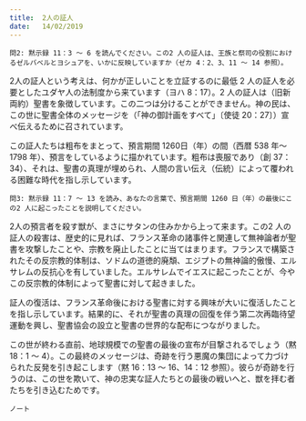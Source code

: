 ```yaml
---
title:  2人の証人
date:   14/02/2019
---
```


`問2: 黙示録 11：3 ～ 6 を読んでください。この2 人の証人は、王族と祭司の役割におけるゼルバベルとヨシュアを、いかに反映していますか（ゼカ 4：2、3、11 ～ 14 参照）。`

2人の証人という考えは、何かが正しいことを立証するのに最低 2 人の証人を必要としたユダヤ人の法制度から来ています（ヨハ 8：17）。2 人の証人は（旧新両約）聖書を象徴しています。この二つは分けることができません。神の民は、この世に聖書全体のメッセージを（「神の御計画をすべて」〔使徒 20：27〕）宣べ伝えるために召されています。

この証人たちは粗布をまとって、預言期間 1260日（年）の間（西暦 538 年～ 1798 年）、預言をしているように描かれています。粗布は喪服であり（創 37：34）、それは、聖書の真理が埋められ、人間の言い伝え（伝統）によって覆われる困難な時代を指し示しています。

`問3: 黙示録 11：7 ～ 13 を読み、あなたの言葉で、預言期間 1260 日（年）の最後にこの2 人に起こったことを説明してください。`

2人の預言者を殺す獣が、まさにサタンの住みかから上って来ます。この2 人の証人の殺害は、歴史的に見れば、フランス革命の諸事件と関連して無神論者が聖書を攻撃したことや、宗教を廃止したことに当てはまります。フランスで構築されたその反宗教的体制は、ソドムの道徳的廃頽、エジプトの無神論的傲慢、エルサレムの反抗心を有していました。エルサレムでイエスに起こったことが、今やこの反宗教的体制によって聖書に対して起きました。

証人の復活は、フランス革命後における聖書に対する興味が大いに復活したことを指し示しています。結果的に、それが聖書の真理の回復を伴う第二次再臨待望運動を興し、聖書協会の設立と聖書の世界的な配布につながりました。

この世が終わる直前、地球規模での聖書の最後の宣布が目撃されるでしょう（黙 18：1 ～ 4）。この最終のメッセージは、奇跡を行う悪魔の集団によって力づけられた反発を引き起こします（黙 16：13 ～ 16、14：12 参照）。彼らが奇跡を行うのは、この世を欺いて、神の忠実な証人たちとの最後の戦いへと、獣を拝む者たちを引き込むためです。

`ノート`
